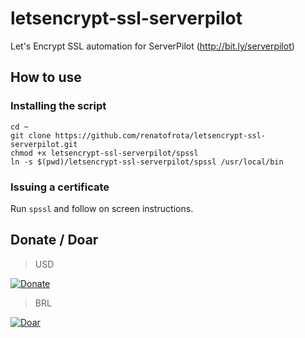 # letsencrypt-ssl-serverpilot
Let's Encrypt SSL automation for ServerPilot (http://bit.ly/serverpilot)

## How to use

### Installing the script

```
cd ~
git clone https://github.com/renatofrota/letsencrypt-ssl-serverpilot.git
chmod +x letsencrypt-ssl-serverpilot/spssl
ln -s $(pwd)/letsencrypt-ssl-serverpilot/spssl /usr/local/bin
```

### Issuing a certificate

Run `spssl` and follow on screen instructions.

## Donate / Doar

> USD

[![Donate](https://www.paypalobjects.com/en_US/i/btn/btn_donate_SM.gif)](https://www.paypal.com/cgi-bin/webscr?cmd=_s-xclick&hosted_button_id=R58RLRMM8YM6U)

> BRL

[![Doar](https://www.paypalobjects.com/pt_BR/i/btn/btn_donate_SM.gif)](https://www.paypal.com/cgi-bin/webscr?cmd=_s-xclick&hosted_button_id=9JMBDY5QA8X5A)